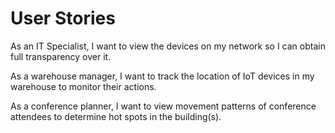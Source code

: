 # User Stories

As an IT Specialist, I want to view the devices on my network so I can obtain full transparency over it.

As a warehouse manager, I want to track the location of IoT devices in my warehouse to monitor their actions.

As a conference planner, I want to view movement patterns of conference attendees to determine hot spots in the building(s).
